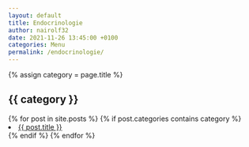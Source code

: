 ```yaml
---
layout: default
title: Endocrinologie
author: nairolf32
date: 2021-11-26 13:45:00 +0100
categories: Menu
permalink: /endocrinologie/
---
```


{% assign category = page.title %}

<h2>{{ category }}</h2>
{% for post in site.posts %}
{% if post.categories contains category %}
<li> <a href="{{ post.url | relative_url }}">{{ post.title }}</a></li>
{% endif %}
{% endfor %}
